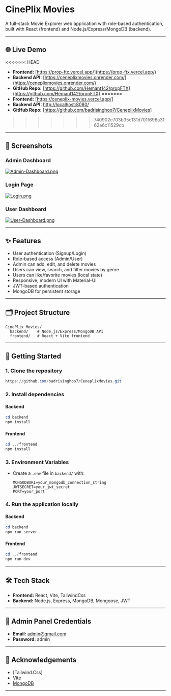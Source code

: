 # CinePlix Movies

A full-stack Movie Explorer web application with role-based authentication, built with React (frontend) and Node.js/Express/MongoDB (backend).

---

## 🌐 Live Demo
<<<<<<< HEAD
- **Frontend:** [https://prop-ftx.vercel.app/](https://prop-ftx.vercel.app/)
- **Backend API:** [https://ceneplixmovies.onrender.com/](https://ceneplixmovies.onrender.com/)
- **GitHub Repo:** [https://github.com/Hemant142/propFTX](https://github.com/Hemant142/propFTX)
=======
- **Frontend:** [https://ceneplix-movies.vercel.app/]
- **Backend API:** [http://localhost:8080/](http://localhost:8080/)
- **GitHub Repo:** [https://github.com/badrisinghoo7/CeneplixMovies]
>>>>>>> 740902e703b35c131d701f696a3162a6c11529cb

---

## 📸 Screenshots

### Admin Dashboard
[![Admin-Dashboard.png](https://i.postimg.cc/zBMqWN3c/Admin-Dashboard.png)](https://postimg.cc/S260Fw66)

### Login Page
[![Login.png](https://i.postimg.cc/kgc6SVCY/Login.png)](https://postimg.cc/DSSwkw81)

### User Dashboard
[![User-Dashboard.png](https://i.postimg.cc/ZK6yT7MS/User-Dashboard.png)](https://postimg.cc/fJTbCKs2)

---

## ✨ Features
- User authentication (Signup/Login)
- Role-based access (Admin/User)
- Admin can add, edit, and delete movies
- Users can view, search, and filter movies by genre
- Users can like/favorite movies (local state)
- Responsive, modern UI with Material-UI
- JWT-based authentication
- MongoDB for persistent storage

---

## 🗂️ Project Structure
```
CinePlix Movies/
  backend/    # Node.js/Express/MongoDB API
  frontend/   # React + Vite frontend
```

---

## 🚀 Getting Started

### 1. Clone the repository
```powershell
https://github.com/badrisinghoo7/CeneplixMovies.git
```

### 2. Install dependencies
#### Backend
```powershell
cd backend
npm install
```
#### Frontend
```powershell
cd ../frontend
npm install
```

### 3. Environment Variables
- Create a `.env` file in `backend/` with:
  ```env
  MONGODBURI=your_mongodb_connection_string
  JWTSECRET=your_jwt_secret
  PORT=your_port
  ```

### 4. Run the application locally
#### Backend
```powershell
cd backend
npm run server
```
#### Frontend
```powershell
cd ../frontend
npm run dev
```

---

## 🛠️ Tech Stack
- **Frontend:** React, Vite, TailwindCss
- **Backend:** Node.js, Express, MongoDB, Mongoose, JWT

---

## 🔑 Admin Panel Credentials
- **Email:** admin@gmail.com
- **Password:** admin

---

## 🙏 Acknowledgements
- [Tailwind.Css]
- [Vite](https://vitejs.dev/)
- [MongoDB](https://www.mongodb.com/)

---
